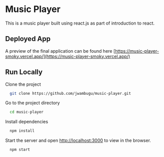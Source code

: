 # Music Player

This is a music player built using react.js as part of introduction to react.

## Deployed App

A preview of the final application can be found here [https://music-player-smoky.vercel.app/](https://music-player-smoky.vercel.app/)

## Run Locally

Clone the project

```bash
  git clone https://github.com/jwambugu/music-player.git
```

Go to the project directory

```bash
  cd music-player
```

Install dependencies

```bash
  npm install
```

Start the server and open [http://localhost:3000](http://localhost:3000) to view in the browser.

```bash
  npm start
```
